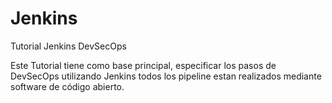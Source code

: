 # Jenkins
Tutorial Jenkins DevSecOps


Este Tutorial tiene como base principal, especificar los pasos de DevSecOps utilizando Jenkins todos los pipeline estan realizados mediante software de código abierto.

